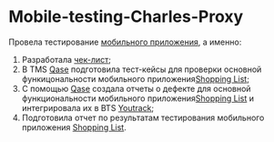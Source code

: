 # Mobile-testing-Charles-Proxy

Провела тестирование [мобильного приложения](), а именно:
1. Разработала [чек-лист](https://docs.google.com/spreadsheets/d/1t2TMpHRXQqVIFVvjzHtSCGkO1kNKotVqWkR2eroptv0/edit?usp=sharing);
2. В TMS [Qase](https://app.qase.io) подготовила тест-кейсы для проверки основной функицональности мобильного приложения[Shopping List](https://github.com/VeraChernyavskaya/mobile/blob/main/Chernyavskaya_Test_cases_mobile_app.pdf);
3. С помощью [Qase](https://app.qase.io) cоздала отчеты о дефекте для основной функциональности мобильного приложения[Shopping List](https://github.com/VeraChernyavskaya/Mobile-app-testing/blob/main/Chernyavskaya_Bug_report.xlsx) и интегрировала их в BTS [Youtrack](https://www.jetbrains.com/youtrack/);
4. Подготовила отчет по результатам тестирования мобильного приложения [Shopping List](https://github.com/VeraChernyavskaya/Mobile-app-testing/blob/main/Chernyavskaya_Testing%20report.pdf).
